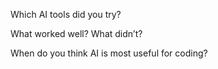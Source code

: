 Which AI tools did you try?

What worked well? What didn’t?

When do you think AI is most useful for coding?
